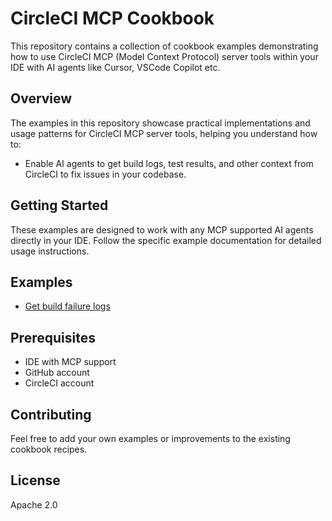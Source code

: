 # CircleCI MCP Cookbook

This repository contains a collection of cookbook examples demonstrating how to use CircleCI MCP (Model Context Protocol) server tools within your IDE with AI agents like Cursor, VSCode Copilot etc.

## Overview

The examples in this repository showcase practical implementations and usage patterns for CircleCI MCP server tools, helping you understand how to:

- Enable AI agents to get build logs, test results, and other context from CircleCI to fix issues in your codebase.

## Getting Started

These examples are designed to work with any MCP supported AI agents directly in your IDE. Follow the specific example documentation for detailed usage instructions.

## Examples

- [Get build failure logs](./examples/get-build-failure-logs)

## Prerequisites

- IDE with MCP support
- GitHub account
- CircleCI account

## Contributing

Feel free to add your own examples or improvements to the existing cookbook recipes.

## License

Apache 2.0
